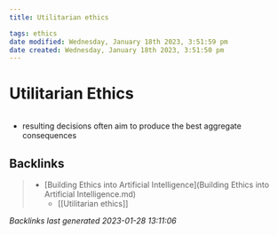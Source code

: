 ```yaml
---
title: Utilitarian ethics

tags: ethics 
date modified: Wednesday, January 18th 2023, 3:51:59 pm
date created: Wednesday, January 18th 2023, 3:51:50 pm
---
```


# Utilitarian Ethics
```toc
```

- resulting decisions often aim to produce the best aggregate consequences

## Backlinks

> - [Building Ethics into Artificial Intelligence](Building Ethics into Artificial Intelligence.md)
>   - [[Utilitarian ethics]]

_Backlinks last generated 2023-01-28 13:11:06_
